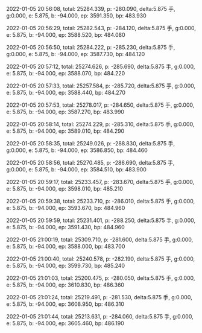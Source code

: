 2022-01-05 20:56:08, total: 25284.339, p: -280.090, delta:5.875 手, g:0.000, e: 5.875, b: -94.000, ep: 3591.350, bp: 483.930

2022-01-05 20:56:29, total: 25282.543, p: -284.120, delta:5.875 手, g:0.000, e: 5.875, b: -94.000, ep: 3588.520, bp: 484.080

2022-01-05 20:56:50, total: 25284.222, p: -285.230, delta:5.875 手, g:0.000, e: 5.875, b: -94.000, ep: 3587.730, bp: 484.120

2022-01-05 20:57:12, total: 25274.626, p: -285.690, delta:5.875 手, g:0.000, e: 5.875, b: -94.000, ep: 3588.070, bp: 484.220

2022-01-05 20:57:33, total: 25257.584, p: -285.720, delta:5.875 手, g:0.000, e: 5.875, b: -94.000, ep: 3588.440, bp: 484.270

2022-01-05 20:57:53, total: 25278.017, p: -284.650, delta:5.875 手, g:0.000, e: 5.875, b: -94.000, ep: 3587.270, bp: 483.990

2022-01-05 20:58:14, total: 25274.229, p: -285.310, delta:5.875 手, g:0.000, e: 5.875, b: -94.000, ep: 3589.010, bp: 484.290

2022-01-05 20:58:35, total: 25249.026, p: -288.830, delta:5.875 手, g:0.000, e: 5.875, b: -94.000, ep: 3586.850, bp: 484.460

2022-01-05 20:58:56, total: 25270.485, p: -286.690, delta:5.875 手, g:0.000, e: 5.875, b: -94.000, ep: 3584.510, bp: 483.900

2022-01-05 20:59:17, total: 25233.457, p: -283.670, delta:5.875 手, g:0.000, e: 5.875, b: -94.000, ep: 3598.010, bp: 485.210

2022-01-05 20:59:38, total: 25233.710, p: -286.010, delta:5.875 手, g:0.000, e: 5.875, b: -94.000, ep: 3593.670, bp: 484.960

2022-01-05 20:59:59, total: 25231.401, p: -288.250, delta:5.875 手, g:0.000, e: 5.875, b: -94.000, ep: 3591.430, bp: 484.960

2022-01-05 21:00:19, total: 25309.710, p: -281.600, delta:5.875 手, g:0.000, e: 5.875, b: -94.000, ep: 3588.000, bp: 483.700

2022-01-05 21:00:40, total: 25240.578, p: -282.190, delta:5.875 手, g:0.000, e: 5.875, b: -94.000, ep: 3599.730, bp: 485.240

2022-01-05 21:01:03, total: 25200.475, p: -280.050, delta:5.875 手, g:0.000, e: 5.875, b: -94.000, ep: 3610.830, bp: 486.360

2022-01-05 21:01:24, total: 25219.491, p: -281.530, delta:5.875 手, g:0.000, e: 5.875, b: -94.000, ep: 3608.950, bp: 486.310

2022-01-05 21:01:44, total: 25213.631, p: -284.060, delta:5.875 手, g:0.000, e: 5.875, b: -94.000, ep: 3605.460, bp: 486.190